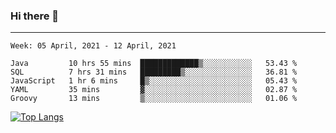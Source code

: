 ### Hi there 👋
---
<!--START_SECTION:waka-->
```text
Week: 05 April, 2021 - 12 April, 2021

Java         10 hrs 55 mins  █████████████▒░░░░░░░░░░░   53.43 % 
SQL          7 hrs 31 mins   █████████▒░░░░░░░░░░░░░░░   36.81 % 
JavaScript   1 hr 6 mins     █▒░░░░░░░░░░░░░░░░░░░░░░░   05.43 % 
YAML         35 mins         ▓░░░░░░░░░░░░░░░░░░░░░░░░   02.87 % 
Groovy       13 mins         ▒░░░░░░░░░░░░░░░░░░░░░░░░   01.06 % 
```
<!--END_SECTION:waka-->

[![Top Langs](https://github-readme-stats.vercel.app/api/top-langs/?username=HyunAh-iia&layout=compact)](https://github.com/anuraghazra/github-readme-stats)
<!--
**HyunAh-iia/HyunAh-iia** is a ✨ _special_ ✨ repository because its `README.md` (this file) appears on your GitHub profile.

Here are some ideas to get you started:

- 🔭 I’m currently working on ...
- 🌱 I’m currently learning ...
- 👯 I’m looking to collaborate on ...
- 🤔 I’m looking for help with ...
- 💬 Ask me about ...
- 📫 How to reach me: ...
- 😄 Pronouns: ...
- ⚡ Fun fact: ...
-->

